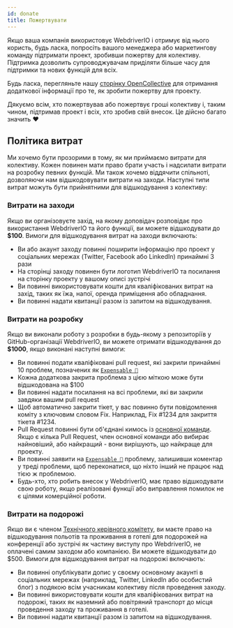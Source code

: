 ```yaml
---
id: donate
title: Пожертвувати
---
```


Якщо ваша компанія використовує WebdriverIO і отримує від нього користь, будь ласка, попросіть вашого менеджера або маркетингову команду підтримати проект, зробивши пожертву для колективу. Підтримка дозволить супроводжувачам приділяти більше часу для підтримки та нових функцій для всіх.

Будь ласка, перегляньте нашу [сторінку OpenCollective](https://opencollective.com/webdriverio) для отримання додаткової інформації про те, як зробити пожертву для проекту.

Дякуємо всім, хто пожертвував або пожертвує гроші колективу і, таким чином, підтримав проект і всіх, хто зробив свій внесок. Це дійсно багато значить ❤️

## Політика витрат

Ми хочемо бути прозорими в тому, як ми приймаємо витрати для колективу. Кожен повинен мати право брати участь і надсилати витрати на розробку певних функцій. Ми також хочемо віддячити спільноті, дозволяючи нам відшкодовувати витрати на заходи. Наступні типи витрат можуть бути прийнятними для відшкодування з колективу:

### Витрати на заходи

Якщо ви організовуєте захід, на якому доповідач розповідає про використання WebdriverIO та його функції, ви можете відшкодувати до __$100__. Вимоги для відшкодування витрат на заходи включають:

- Ви або акаунт заходу повинні поширити інформацію про проект у соціальних мережах (Twitter, Facebook або LinkedIn) принаймні 3 рази
- На сторінці заходу повинен бути логотип WebdriverIO та посилання на сторінку проекту у вашому описі зустрічі
- Ви повинні використовувати кошти для кваліфікованих витрат на захід, таких як їжа, напої, оренда приміщення або обладнання.
- Ви повинні надати квитанції разом із запитом на відшкодування.

### Витрати на розробку

Якщо ви виконали роботу з розробки в будь-якому з репозиторіїв у GitHub-організації WebdriverIO, ви можете отримати відшкодування до __$1000__, якщо виконані наступні вимоги:

- Ви повинні подати кваліфіковані pull request, які закрили принаймні 10 проблем, позначених як [`Expensable 💸`](https://github.com/webdriverio/webdriverio/labels/Expensable%20%F0%9F%92%B8)
- Кожна додаткова закрита проблема з цією міткою може бути відшкодована на $100
- Ви повинні надати посилання на всі проблеми, які ви закрили завдяки вашим pull request
- Щоб автоматично закрити тікет, у вас повинно бути повідомлення коміту з ключовим словом Fix. Наприклад, Fix #1234 для закриття тікета #1234.
- Pull Request повинні бути об'єднані кимось із [основної команди](https://github.com/webdriverio/webdriverio/blob/main/AUTHORS.md#tsc-technical-steering-committee). Якщо є кілька Pull Request, член основної команди або вибирає найновіший, або найкращий - вони вирішують, що найкраще для проекту.
- Ви повинні заявити на [`Expensable 💸`](https://github.com/webdriverio/webdriverio/labels/Expensable%20%F0%9F%92%B8) проблему, залишивши коментар у треді проблеми, щоб переконатися, що ніхто інший не працює над тією ж проблемою.
- Будь-хто, хто робить внесок у WebdriverIO, має право відшкодувати свою роботу, якщо реалізовані функції або виправлення помилок не є цілями комерційної роботи.

### Витрати на подорожі

Якщо ви є членом [Технічного керівного комітету](https://github.com/webdriverio/webdriverio/blob/main/AUTHORS.md#tsc-technical-steering-committee), ви маєте право на відшкодування польотів та проживання в готелі для подорожей на конференції або зустрічі як частину виступу про WebdriverIO, не оплачені самим заходом або компанією. Ви можете відшкодувати до $500. Вимоги для відшкодування витрат на подорожі включають:

- Ви повинні опублікувати допис у своєму основному акаунті в соціальних мережах (наприклад, Twitter, LinkedIn або особистий блог) з подякою всім учасникам колективу після проведення заходу.
- Ви повинні використовувати кошти для кваліфікованих витрат на подорожі, таких як наземний або повітряний транспорт до місця проведення заходу та проживання в готелі.
- Ви повинні надати квитанції разом із запитом на відшкодування.